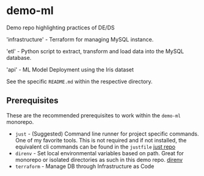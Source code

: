 # demo-ml

Demo repo highlighting practices of DE/DS

'infrastructure' - Terraform for managing MySQL instance.

'etl' - Python script to extract, transform and load data into the MySQL database.

'api' - ML Model Deployment using the Iris dataset

See the specific `README.md` within the respective directory.

## Prerequisites

These are the recommended prerequisites to work within the `demo-ml` monorepo.

- `just` - (Suggested) Command line runner for project specific commands. One of my favorite tools. This is not required and if not installed, the equivalent cli commands can be found in the `justfile` [just repo](https://github.com/casey/just)
- `direnv` - Set local environmental variables based on path. Great for monorepo or isolated directories as such in this demo repo. [direnv](https://direnv.net/)
- `terraform` - Manage DB through Infrastructure as Code
